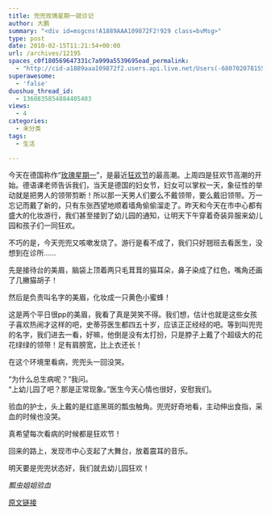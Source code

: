 ```yaml
---
title: 兜兜玫瑰星期一就诊记
author: 大鹏
summary: "<div id=msgcns!A1889AAA109872F2!929 class=bvMsg>"
type: post
date: 2010-02-15T11:21:54+00:00
url: /archives/12195
spaces_c0f180569647331c7a999a5539695ead_permalink:
  - "http://cid-a1889aaa109872f2.users.api.live.net/Users(-6807020781556960526)/Blogs('A1889AAA109872F2!102')/Entries('A1889AAA109872F2!929')?authkey=7T08dKQfQ0s%24"
superawesome:
  - 'false'
duoshuo_thread_id:
  - 1360835854884405403
views:
  - 4
categories:
  - 未分类
tags:
  - 生活

---
```

<div id="msgcns!A1889AAA109872F2!929" class="bvMsg">
  今天在德国称作“<a target="_blank" href="http://bj.pxto.cn/kaoshi/kaoshi_784_1.html">玫瑰星期一</a>”，是最近<a target="_blank" href="http://en.wikipedia.org/wiki/Carnival">狂欢节</a>的最高潮。上周四是狂欢节高潮的开始。德语课老师告诉我们，当天是德国的妇女节，妇女可以掌权一天，象征性的举动就是把男人的领带剪断！所以那一天男人们要么不戴领带，要么戴旧领带。万一忘记而戴了新的，只有东张西望地顺着墙角偷偷溜走了。昨天和今天在市中心都有盛大的化妆游行，我们甚至接到了幼儿园的通知，让明天下午穿着奇装异服来幼儿园和孩子们一同狂欢。</p> 
  
  <p>
    不巧的是，今天兜兜又咳嗽发烧了。游行是看不成了，我们只好翘班去看医生，没想到在诊所……
  </p>
  
  <p>
    先是接待台的美眉，脑袋上顶着两只毛茸茸的猫耳朵，鼻子染成了红色，嘴角还画了几撇猫胡子！
  </p>
  
  <p>
    然后是负责叫名字的美眉，化妆成一只黄色小蜜蜂！
  </p>
  
  <p>
    这是两个平日很pp的美眉，我看了真是哭笑不得。我们想，估计也就是这些女孩子喜欢热闹才这样的吧，史蒂芬医生都四五十岁，应该正正经经的吧。等到叫兜兜的名字，我们进去一看，好嘛，他倒是没有太打扮，只是脖子上戴了个超级大的花花绿绿的领带！足有肩膀宽，比上衣还长！
  </p>
  
  <p>
    在这个环境里看病，兜兜头一回没哭。
  </p>
  
  <p>
    “为什么总生病呢？”我问。<br />“上幼儿园了吧？那是正常现象。”医生今天心情也很好，安慰我们。
  </p>
  
  <p>
    验血的护士，头上戴的是红底黑斑的瓢虫触角。兜兜好奇地看，主动伸出食指，采血的时候也没哭。
  </p>
  
  <p>
    真希望每次看病的时候都是狂欢节！
  </p>
  
  <p>
    回来的路上，发现市中心支起了大舞台，放着震耳的音乐。
  </p>
  
  <p>
    明天要是兜兜状态好，我们就去幼儿园狂欢！
  </p>
  
  <p>
    <span style="font-style:italic;">瓢虫姐姐验血</span><br /> <span><a href="http://pengzhaoblog.files.wordpress.com/2010/02/201002152800629.jpg?w=224" target="_blank" rel="WLPP;url=http://pengzhaoblog.files.wordpress.com/2010/02/201002152800629.jpg?w=224"><img src="http://pengzhaoblog.files.wordpress.com/2010/02/201002152800629.jpg?w=224" alt="" /></a></span>
  </p>
  
  <p>
    </div>

[原文链接](http://dapengde.com/archives/12195)

